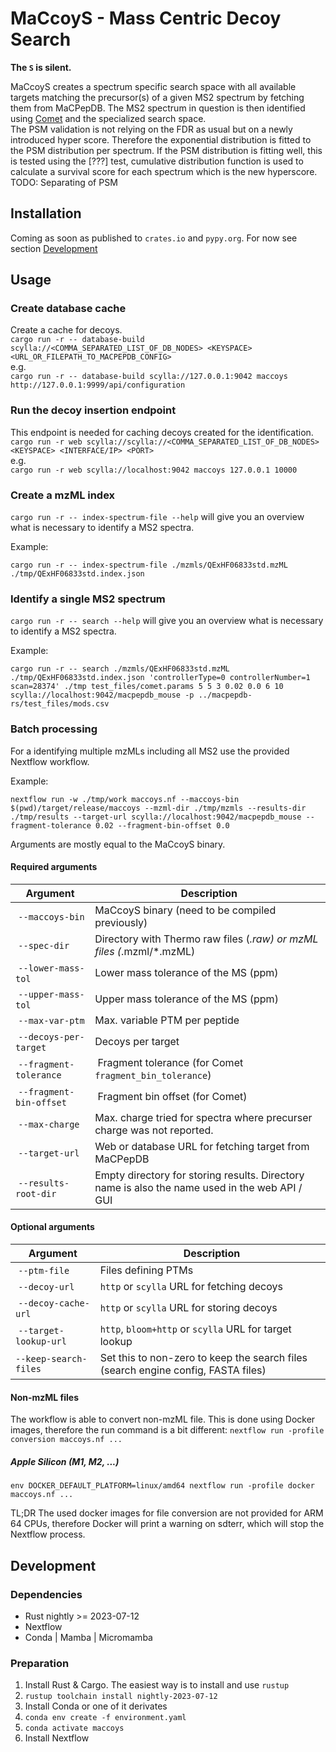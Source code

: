 # MaCcoyS - Mass Centric Decoy Search
**The `S` is silent.**

MaCcoyS creates a spectrum specific search space with all available targets matching the precursor(s) of a given MS2 spectrum by fetching them from MaCPepDB. The MS2 spectrum in question is then identified using [Comet](https://uwpr.github.io/Comet/) and the specialized search space.    
The PSM validation is not relying on the FDR as usual but on a newly introduced hyper score. Therefore the exponential distribution is fitted to the PSM distribution per spectrum. If the PSM distribution is fitting well, this is tested using the \[???\] test, cumulative distribution function is used to calculate a survival score for each spectrum which is the new hyperscore.   
TODO: Separating of PSM

## Installation
Coming as soon as published to `crates.io` and `pypy.org`. For now see section [Development](#development)

## Usage

### Create database cache
Create a cache for decoys.   
`cargo run -r -- database-build scylla://<COMMA_SEPARATED_LIST_OF_DB_NODES> <KEYSPACE> <URL_OR_FILEPATH_TO_MACPEPDB_CONFIG>`   
e.g.   
`cargo run -r -- database-build scylla://127.0.0.1:9042 maccoys http://127.0.0.1:9999/api/configuration`

### Run the decoy insertion endpoint
This endpoint is needed for caching decoys created for the identification.   
`cargo run -r web scylla://scylla://<COMMA_SEPARATED_LIST_OF_DB_NODES> <KEYSPACE> <INTERFACE/IP> <PORT>`   
e.g.   
`cargo run -r web scylla://localhost:9042 maccoys 127.0.0.1 10000`

### Create a mzML index
`cargo run -r -- index-spectrum-file --help` will give you an overview what is necessary to identify a MS2 spectra.

Example:
```
cargo run -r -- index-spectrum-file ./mzmls/QExHF06833std.mzML  ./tmp/QExHF06833std.index.json
```

### Identify a single MS2 spectrum
`cargo run -r -- search --help` will give you an overview what is necessary to identify a MS2 spectra.

Example:
```
cargo run -r -- search ./mzmls/QExHF06833std.mzML ./tmp/QExHF06833std.index.json 'controllerType=0 controllerNumber=1 scan=28374' ./tmp test_files/comet.params 5 5 3 0.02 0.0 6 10  scylla://localhost:9042/macpepdb_mouse -p ../macpepdb-rs/test_files/mods.csv
```

### Batch processing
For a identifying multiple mzMLs including all MS2 use the provided Nextflow workflow.

Example:
```
nextflow run -w ./tmp/work maccoys.nf --maccoys-bin $(pwd)/target/release/maccoys --mzml-dir ./tmp/mzmls --results-dir ./tmp/results --target-url scylla://localhost:9042/macpepdb_mouse --fragment-tolerance 0.02 --fragment-bin-offset 0.0
```

Arguments are mostly equal to the MaCcoyS binary.

#### Required arguments
| Argument | Description |
| --- | --- |
| `--maccoys-bin` | MaCcoyS binary (need to be compiled previously) |
| `--spec-dir` | Directory with Thermo raw files (*.raw) or mzML files (*.mzml/*.mzML) |
| `--lower-mass-tol` | Lower mass tolerance of the MS (ppm) |
| `--upper-mass-tol` | Upper mass tolerance of the MS (ppm) |
| `--max-var-ptm` | Max. variable PTM per peptide |
| `--decoys-per-target` | Decoys per target |
| `--fragment-tolerance` | Fragment tolerance (for Comet `fragment_bin_tolerance`) |
| `--fragment-bin-offset` | Fragment bin offset (for Comet) |
| `--max-charge` | Max. charge tried for spectra where precurser charge was not reported. |
| `--target-url` | Web or database URL for fetching target from MaCPepDB |
| `--results-root-dir` | Empty directory for storing results. Directory name is also the name used in the web API / GUI |

#### Optional arguments
| Argument | Description |
| --- | --- |
| `--ptm-file` | Files defining PTMs |
| `--decoy-url` | `http` or `scylla` URL for fetching decoys |
| `--decoy-cache-url` | `http` or `scylla` URL for storing decoys |
| `--target-lookup-url` | `http`, `bloom+http` or `scylla` URL for target lookup |
| `--keep-search-files` | Set this to non-zero to keep the search files (search engine config, FASTA files) |  

#### Non-mzML files
The workflow is able to convert non-mzML file. This is done using Docker images, therefore the run command is a bit different: `nextflow run -profile conversion maccoys.nf ...`


##### Apple Silicon (M1, M2, ...)
```
env DOCKER_DEFAULT_PLATFORM=linux/amd64 nextflow run -profile docker maccoys.nf ...
```

TL;DR The used docker images for file conversion are not provided for ARM 64 CPUs, therefore Docker will print a warning on sdterr, which will stop the Nextflow process.



## Development

### Dependencies
* Rust nightly >= 2023-07-12
* Nextflow
* Conda | Mamba | Micromamba

### Preparation
1. Install Rust & Cargo. The easiest way is to install and use `rustup`
2. `rustup toolchain install nightly-2023-07-12`
3. Install Conda or one of it derivates
4. `conda env create -f environment.yaml`
5. `conda activate maccoys`
6. Install Nextflow